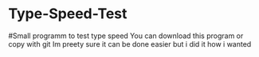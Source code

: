 # Type-Speed-Test
#Small programm to test type speed
You can download this program or copy with git
Im preety sure it can be done easier but i did it how i wanted
